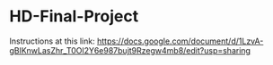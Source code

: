 # HD-Final-Project
Instructions at this link:
https://docs.google.com/document/d/1LzvA-gBlKnwLasZhr_T0Ol2Y6e987bujt9Rzegw4mb8/edit?usp=sharing
